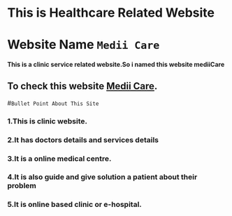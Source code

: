 # This is Healthcare Related Website
# Website Name `Medii Care`
#### This is a clinic service related website.So i named this website mediiCare
## To check this website [Medii Care](https://medii-care.web.app).

#`Bullet Point About This Site`
### 1.This is clinic website.
### 2.It has doctors details and services details
### 3.It is a online medical centre.
### 4.It is also guide and give solution a patient about their problem
### 5.It is online based clinic or e-hospital.
